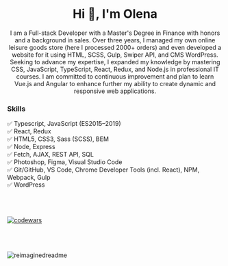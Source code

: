  <h1 align="center">Hi 👋, I'm Olena</h1>
<p align="center">
 I am a Full-stack Developer with a Master's Degree in Finance with honors and a background in sales. Over three years, I managed my own online leisure goods store (here I processed 2000+ orders) and even developed a website for it using HTML, SCSS, Gulp, Swiper API, and CMS WordPress. Seeking to advance my expertise, I expanded my knowledge by mastering CSS, JavaScript, TypeScript, React, Redux, and Node.js in professional IT courses. I am committed to continuous improvement and plan to learn Vue.js and Angular to enhance further my ability to create dynamic and responsive web applications.
</p>

<h3 align="left">Skills</h3>
✅ Typescript, JavaScript (ES2015–2019) <br/>
✅ React, Redux <br/>
✅ HTML5, CSS3, Sass (SCSS), BEM<br/>
✅ Node, Express<br/>
✅ Fetch, AJAX, REST API, SQL<br/>
✅ Photoshop, Figma, Visual Studio Code<br/>
✅ Git/GitHub, VS Code, Chrome Developer Tools (incl. React), NPM, Webpack, Gulp<br/>
✅ WordPress<br/>
<br/>
<br/>
<br/>

[![codewars](https://www.codewars.com/users/Alenalenk/badges/small)](https://www.codewars.com/users/Alenalenk) 

<br/>
<br/>
<br/>

<img src="https://myreadme.vercel.app/api/embed/Alenalenk?panels=userstatistics,toprepositories,toplanguages,commitgraph" alt="reimaginedreadme" />


